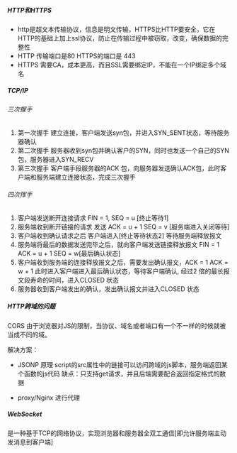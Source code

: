 ##### HTTP和HTTPS

- http是超文本传输协议，信息是明文传输，HTTPS比HTTP要安全，它在HTTP的基础上加上ssl协议，防止在传输过程中被窃取，改变，确保数据的完整性
- HTTP 传输端口是80 HTTPS的端口是 443
- HTTPS 需要CA，成本更高，而且SSL需要绑定IP，不能在一个IP绑定多个域名

##### TCP/IP

###### 三次握手

1. 第一次握手 建立连接，客户端发送syn包，并进入SYN_SENT状态，等待服务器确认
2. 第二次握手 服务器收到syn包并确认客户的SYN，同时也发送一个自己的SYN包，服务器进入SYN_RECV
3. 第三次握手 客户端手段服务器的ACK 包，向服务器发送确认ACK包，此时客户端和服务端建立连接状态，完成三次握手

###### 四次挥手

1. 客户端发送断开连接请求 FIN = 1, SEQ = u [终止等待1]
2. 服务端收到断开链接的请求 发送 ACK = u + 1 SEQ = v [服务端进入关闭等待]
3. 客户端收到确认请求之后 客户端进入[终止等待状态2] 等待服务端释放报文
4. 服务端将最后的数据发送完毕之后，就向客户端发送链接释放报文 FIN = 1 ACK = u + 1 SEQ = w[最后确认状态]
5. 客户端收到服务端的连接释放报文之后，需要发出确认报文，ACK = 1 ACK = w + 1 此时进入客户端进入最后确认状态，等待客户端确认, 经过2 倍的最长报文段寿命的时间，进入CLOSED 状态
6. 服务器收到客户端发出的确认，发出确认报文并进入CLOSED 状态

##### HTTP跨域的问题

CORS 由于浏览器对JS的限制，当协议、域名或者端口有一个不一样的时候就被当成不同的域。

解决方案：

- JSONP
  原理 script的src属性中的链接可以访问跨域的js脚本，服务端返回某个函数的js代码
  缺点：只支持get请求，并且后端需要配合返回指定格式的数据

- proxy/Nginx 进行代理

##### WebSocket

是一种基于TCP的网络协议，实现浏览器和服务器全双工通信[即允许服务端主动发消息到客户端]
